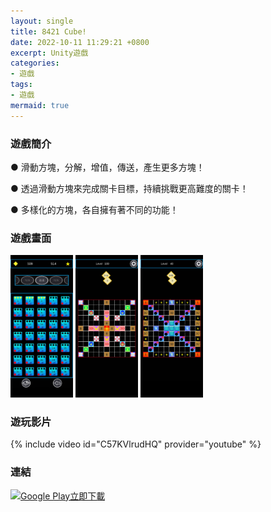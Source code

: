 ```yaml
---
layout: single
title: 8421 Cube!
date: 2022-10-11 11:29:21 +0800
excerpt: Unity遊戲
categories:
- 遊戲
tags:
- 遊戲
mermaid: true
---
```


### 遊戲簡介 

● 滑動方塊，分解，增值，傳送，產生更多方塊！  

● 透過滑動方塊來完成關卡目標，持續挑戰更高難度的關卡！  

● 多樣化的方塊，各自擁有著不同的功能！

### 遊戲畫面
<img src="/assets/imgs/Unity/8421Cube/Levels.png" width="100"/>
<img src="/assets/imgs/Unity/8421Cube/Level100.png" width="100"/>
<img src="/assets/imgs/Unity/8421Cube/SLevel40.png" width="100"/>

### 遊玩影片
{% include video id="C57KVlrudHQ" provider="youtube" %}

### 連結
<a href='https://play.google.com/store/apps/details?id=com.FenglingPrimeGame.Cube8421&pcampaignid=pcampaignidMKT-Other-global-all-co-prtnr-py-PartBadge-Mar2515-1'><img alt='Google Play立即下載' src='https://play.google.com/intl/en_us/badges/static/images/badges/zh-tw_badge_web_generic.png'/></a>

